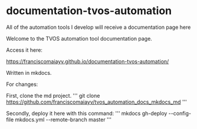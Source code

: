 # documentation-tvos-automation
All of the automation tools I develop will receive a documentation page here

Welcome to the TVOS automation tool documentation page.

Access it here:

<https://franciscomaiayv.github.io/documentation-tvos-automation/>

Written in mkdocs. 

For changes:

First, clone the md project.
'''
git clone https://github.com/franciscomaiayv/tvos_automation_docs_mkdocs_md
'''

Secondly, deploy it here with this command:
'''
mkdocs gh-deploy --config-file mkdocs.yml --remote-branch master
'''
